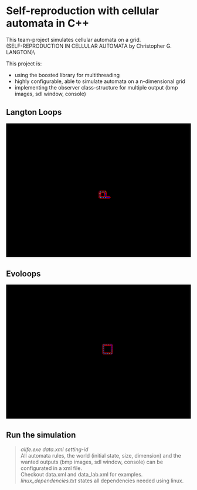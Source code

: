 #  Self-reproduction with cellular automata in C++
This team-project simulates cellular automata on a grid.\
(SELF-REPRODUCTION IN CELLULAR AUTOMATA by Christopher G. LANGTON)\

This project is:
- using the boosted library for multithreading
- highly configurable, able to simulate automata on a n-dimensional grid
- implementing the observer class-structure for multiple output (bmp images, sdl window, console)

## Langton Loops
<img src="../anim_a.gif">

## Evoloops
<img src="../anim_b.gif">

## Run the simulation
>*alife.exe data.xml setting-id*\
All automata rules, the world (initial state, size, dimension) and the wanted outputs (bmp images, sdl window, console) can be configurated in a xml file.\
Checkout data.xml and data_lab.xml for examples.\
*linux_dependencies.txt* states all dependencies needed using linux.